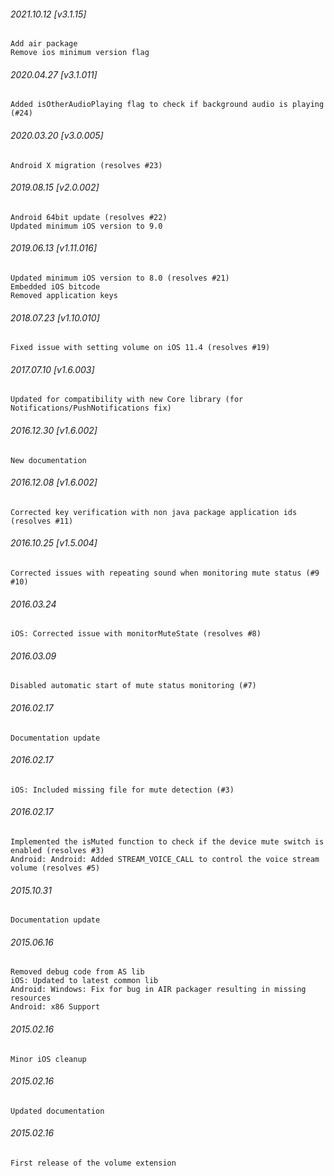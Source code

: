 ###### 2021.10.12 [v3.1.15]

```
Add air package
Remove ios minimum version flag
```



###### 2020.04.27 [v3.1.011]

```
Added isOtherAudioPlaying flag to check if background audio is playing (#24)
```


###### 2020.03.20 [v3.0.005]

```
Android X migration (resolves #23)
```


###### 2019.08.15 [v2.0.002]

```
Android 64bit update (resolves #22)
Updated minimum iOS version to 9.0
```


###### 2019.06.13 [v1.11.016]

```
Updated minimum iOS version to 8.0 (resolves #21)
Embedded iOS bitcode
Removed application keys 
```


###### 2018.07.23 [v1.10.010]

```
Fixed issue with setting volume on iOS 11.4 (resolves #19)
```


###### 2017.07.10 [v1.6.003]

```
Updated for compatibility with new Core library (for Notifications/PushNotifications fix)
```


###### 2016.12.30 [v1.6.002]

```
New documentation
```


###### 2016.12.08 [v1.6.002]

```
Corrected key verification with non java package application ids (resolves #11)
```


###### 2016.10.25 [v1.5.004]

```
Corrected issues with repeating sound when monitoring mute status (#9 #10)
```


###### 2016.03.24

```
iOS: Corrected issue with monitorMuteState (resolves #8)
```


###### 2016.03.09

```
Disabled automatic start of mute status monitoring (#7)
```


###### 2016.02.17

```
Documentation update
```


###### 2016.02.17

```
iOS: Included missing file for mute detection (#3)
```


###### 2016.02.17

```
Implemented the isMuted function to check if the device mute switch is enabled (resolves #3)
Android: Android: Added STREAM_VOICE_CALL to control the voice stream volume (resolves #5)
```


###### 2015.10.31

```
Documentation update
```


###### 2015.06.16

```
Removed debug code from AS lib
iOS: Updated to latest common lib
Android: Windows: Fix for bug in AIR packager resulting in missing resources
Android: x86 Support
```


###### 2015.02.16

```
Minor iOS cleanup
```


###### 2015.02.16

```
Updated documentation
```


###### 2015.02.16

```
First release of the volume extension
```
